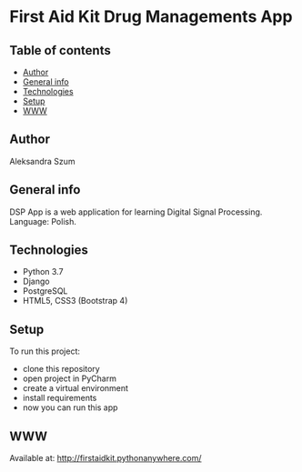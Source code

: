 # First Aid Kit Drug Managements App

## Table of contents
* [Author](#author)
* [General info](#general-info)
* [Technologies](#technologies)
* [Setup](#setup)
* [WWW](#www)


## Author
Aleksandra Szum

## General info
DSP App is a web application for learning Digital Signal Processing. Language: Polish.

## Technologies
- Python 3.7
- Django
- PostgreSQL
- HTML5, CSS3 (Bootstrap 4)

## Setup
To run this project:
- clone this repository
- open project in PyCharm
- create a virtual environment
- install requirements
- now you can run this app

## WWW
Available at: http://firstaidkit.pythonanywhere.com/
